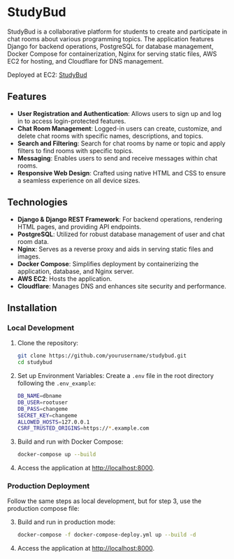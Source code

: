 # StudyBud

StudyBud is a collaborative platform for students to create and participate in chat rooms about various programming topics. 
The application features Django for backend operations, PostgreSQL for database management, Docker Compose for containerization, Nginx for serving static files, AWS EC2 for hosting, and Cloudflare for DNS management. 

Deployed at EC2: [StudyBud](http://studybud.ethanhao.org/)

## Features
- **User Registration and Authentication**: Allows users to sign up and log in to access login-protected features.
- **Chat Room Management**: Logged-in users can create, customize, and delete chat rooms with specific names, descriptions, and topics.
- **Search and Filtering**: Search for chat rooms by name or topic and apply filters to find rooms with specific topics.
- **Messaging**: Enables users to send and receive messages within chat rooms.
- **Responsive Web Design**: Crafted using native HTML and CSS to ensure a seamless experience on all device sizes.

## Technologies
- **Django & Django REST Framework**: For backend operations, rendering HTML pages, and providing API endpoints.
- **PostgreSQL**: Utilized for robust database management of user and chat room data.
- **Nginx**: Serves as a reverse proxy and aids in serving static files and images.
- **Docker Compose**: Simplifies deployment by containerizing the application, database, and Nginx server.
- **AWS EC2**: Hosts the application.
- **Cloudflare**: Manages DNS and enhances site security and performance.

## Installation

### Local Development

1. Clone the repository:
    ```bash
    git clone https://github.com/yourusername/studybud.git
    cd studybud
    ```

2. Set up Environment Variables:
    Create a `.env` file in the root directory following the `.env_example`:
    ```bash
    DB_NAME=dbname
    DB_USER=rootuser
    DB_PASS=changeme
    SECRET_KEY=changeme
    ALLOWED_HOSTS=127.0.0.1
    CSRF_TRUSTED_ORIGINS=https://*.example.com
    ```

3. Build and run with Docker Compose:
    ```bash
    docker-compose up --build
    ```

4. Access the application at [http://localhost:8000](http://localhost:8000).

### Production Deployment

Follow the same steps as local development, but for step 3, use the production compose file:

3. Build and run in production mode:
    ```bash
    docker-compose -f docker-compose-deploy.yml up --build -d
    ```

4. Access the application at [http://localhost:8000](http://localhost:8000).
